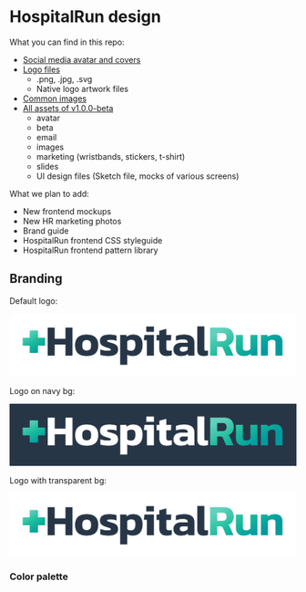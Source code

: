 # HospitalRun design

What you can find in this repo:
- [Social media avatar and covers](/social)
- [Logo files](/logo)
  - .png, .jpg, .svg
  - Native logo artwork files
- [Common images](/images)	
- [All assets of v1.0.0-beta](/archive)
	- avatar
	- beta
	- email
	- images
	- marketing (wristbands, stickers, t-shirt)
	- slides
	- UI design files (Sketch file, mocks of various screens)

What we plan to add:
- New frontend mockups 
- New HR marketing photos
- Brand guide
- HospitalRun frontend CSS styleguide
- HospitalRun frontend pattern library

## Branding

Default logo:

![logo-on-white](logo/logo-on-white.png)

Logo on navy bg:

![logo-on-white](logo/logowh-on-blue.png)

Logo with transparent bg:

![logo-on-white](logo/logo-on-transparent.png)

### Color palette
